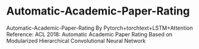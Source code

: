 # Automatic-Academic-Paper-Rating
Automatic-Academic-Paper-Rating By Pytorch+torchtext+LSTM+Attention  
Reference: ACL 2018: Automatic Academic Paper Rating Based on Modularized Hierarchical Convolutional Neural Network
